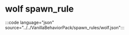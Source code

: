 # wolf spawn_rule

:::code language="json" source="../../VanillaBehaviorPack/spawn_rules/wolf.json":::